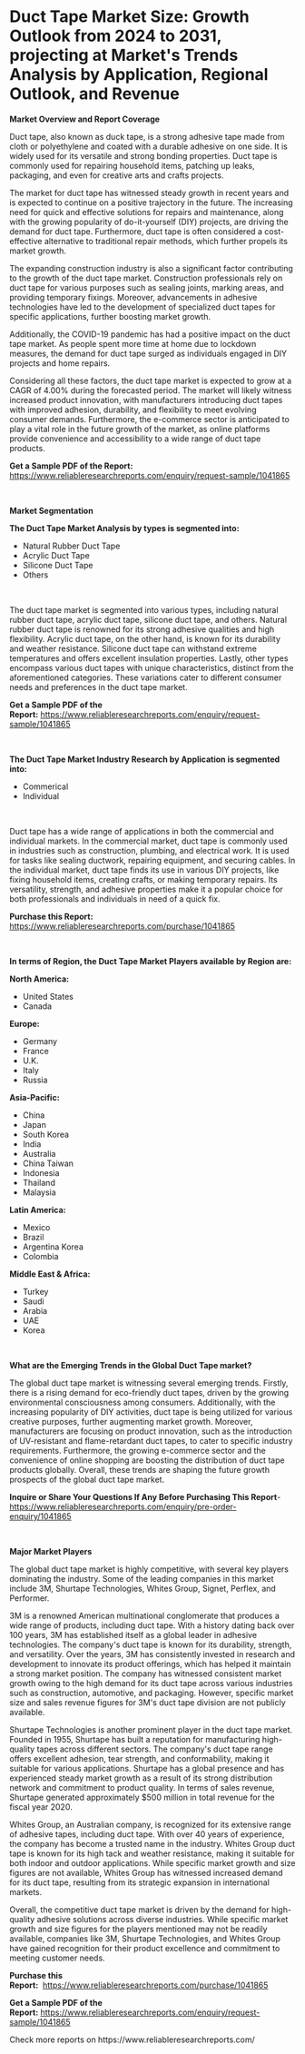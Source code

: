 <p><h1>Duct Tape Market Size: Growth Outlook from 2024 to 2031, projecting at Market's Trends Analysis by Application, Regional Outlook, and Revenue</h1></p><p><strong>Market Overview and Report Coverage</strong></p>
<p><p>Duct tape, also known as duck tape, is a strong adhesive tape made from cloth or polyethylene and coated with a durable adhesive on one side. It is widely used for its versatile and strong bonding properties. Duct tape is commonly used for repairing household items, patching up leaks, packaging, and even for creative arts and crafts projects.</p><p>The market for duct tape has witnessed steady growth in recent years and is expected to continue on a positive trajectory in the future. The increasing need for quick and effective solutions for repairs and maintenance, along with the growing popularity of do-it-yourself (DIY) projects, are driving the demand for duct tape. Furthermore, duct tape is often considered a cost-effective alternative to traditional repair methods, which further propels its market growth.</p><p>The expanding construction industry is also a significant factor contributing to the growth of the duct tape market. Construction professionals rely on duct tape for various purposes such as sealing joints, marking areas, and providing temporary fixings. Moreover, advancements in adhesive technologies have led to the development of specialized duct tapes for specific applications, further boosting market growth.</p><p>Additionally, the COVID-19 pandemic has had a positive impact on the duct tape market. As people spent more time at home due to lockdown measures, the demand for duct tape surged as individuals engaged in DIY projects and home repairs.</p><p>Considering all these factors, the duct tape market is expected to grow at a CAGR of 4.00% during the forecasted period. The market will likely witness increased product innovation, with manufacturers introducing duct tapes with improved adhesion, durability, and flexibility to meet evolving consumer demands. Furthermore, the e-commerce sector is anticipated to play a vital role in the future growth of the market, as online platforms provide convenience and accessibility to a wide range of duct tape products.</p></p>
<p><strong>Get a Sample PDF of the Report:</strong> <a href="https://www.reliableresearchreports.com/enquiry/request-sample/1041865">https://www.reliableresearchreports.com/enquiry/request-sample/1041865</a></p>
<p>&nbsp;</p>
<p><strong>Market Segmentation</strong></p>
<p><strong>The Duct Tape Market Analysis by types is segmented into:</strong></p>
<p><ul><li>Natural Rubber Duct Tape</li><li>Acrylic Duct Tape</li><li>Silicone Duct Tape</li><li>Others</li></ul></p>
<p>&nbsp;</p>
<p><p>The duct tape market is segmented into various types, including natural rubber duct tape, acrylic duct tape, silicone duct tape, and others. Natural rubber duct tape is renowned for its strong adhesive qualities and high flexibility. Acrylic duct tape, on the other hand, is known for its durability and weather resistance. Silicone duct tape can withstand extreme temperatures and offers excellent insulation properties. Lastly, other types encompass various duct tapes with unique characteristics, distinct from the aforementioned categories. These variations cater to different consumer needs and preferences in the duct tape market.</p></p>
<p><strong>Get a Sample PDF of the Report:</strong>&nbsp;<a href="https://www.reliableresearchreports.com/enquiry/request-sample/1041865">https://www.reliableresearchreports.com/enquiry/request-sample/1041865</a></p>
<p>&nbsp;</p>
<p><strong>The Duct Tape Market Industry Research by Application is segmented into:</strong></p>
<p><ul><li>Commerical</li><li>Individual</li></ul></p>
<p>&nbsp;</p>
<p><p>Duct tape has a wide range of applications in both the commercial and individual markets. In the commercial market, duct tape is commonly used in industries such as construction, plumbing, and electrical work. It is used for tasks like sealing ductwork, repairing equipment, and securing cables. In the individual market, duct tape finds its use in various DIY projects, like fixing household items, creating crafts, or making temporary repairs. Its versatility, strength, and adhesive properties make it a popular choice for both professionals and individuals in need of a quick fix.</p></p>
<p><strong>Purchase this Report:</strong>&nbsp; <a href="https://www.reliableresearchreports.com/purchase/1041865">https://www.reliableresearchreports.com/purchase/1041865</a></p>
<p>&nbsp;</p>
<p><strong>In terms of Region, the Duct Tape Market Players available by Region are:</strong></p>
<p>
    <p> <strong> North America: </strong>
        <ul>
            <li>United States</li>
            <li>Canada</li>
        </ul>
        </p> 
    <p> <strong> Europe: </strong>
        <ul>
            <li>Germany</li>
            <li>France</li>
            <li>U.K.</li>
            <li>Italy</li>
            <li>Russia</li>
        </ul>
        </p> 
    <p> <strong> Asia-Pacific: </strong>
        <ul>
            <li>China</li>
            <li>Japan</li>
            <li>South Korea</li>
            <li>India</li>
            <li>Australia</li>
            <li>China Taiwan</li>
            <li>Indonesia</li>
            <li>Thailand</li>
            <li>Malaysia</li>
        </ul>
        </p> 
    <p> <strong> Latin America: </strong>
        <ul>
            <li>Mexico</li>
            <li>Brazil</li>
            <li>Argentina Korea</li>
            <li>Colombia</li>
        </ul>
        </p> 
    <p> <strong> Middle East & Africa: </strong>
        <ul>
            <li>Turkey</li>
            <li>Saudi</li>
            <li>Arabia</li>
            <li>UAE</li>
            <li>Korea</li>
        </ul>
    </p>
    </p>
<p>&nbsp;</p>
<p><strong>What are the Emerging Trends in the Global Duct Tape market?</strong></p>
<p><p>The global duct tape market is witnessing several emerging trends. Firstly, there is a rising demand for eco-friendly duct tapes, driven by the growing environmental consciousness among consumers. Additionally, with the increasing popularity of DIY activities, duct tape is being utilized for various creative purposes, further augmenting market growth. Moreover, manufacturers are focusing on product innovation, such as the introduction of UV-resistant and flame-retardant duct tapes, to cater to specific industry requirements. Furthermore, the growing e-commerce sector and the convenience of online shopping are boosting the distribution of duct tape products globally. Overall, these trends are shaping the future growth prospects of the global duct tape market.</p></p>
<p><strong>Inquire or Share Your Questions If Any Before Purchasing This Report</strong>- <a href="https://www.reliableresearchreports.com/enquiry/pre-order-enquiry/1041865">https://www.reliableresearchreports.com/enquiry/pre-order-enquiry/1041865</a></p>
<p>&nbsp;</p>
<p><strong>Major Market Players</strong></p>
<p><p>The global duct tape market is highly competitive, with several key players dominating the industry. Some of the leading companies in this market include 3M, Shurtape Technologies, Whites Group, Signet, Perflex, and Performer.</p><p>3M is a renowned American multinational conglomerate that produces a wide range of products, including duct tape. With a history dating back over 100 years, 3M has established itself as a global leader in adhesive technologies. The company's duct tape is known for its durability, strength, and versatility. Over the years, 3M has consistently invested in research and development to innovate its product offerings, which has helped it maintain a strong market position. The company has witnessed consistent market growth owing to the high demand for its duct tape across various industries such as construction, automotive, and packaging. However, specific market size and sales revenue figures for 3M's duct tape division are not publicly available.</p><p>Shurtape Technologies is another prominent player in the duct tape market. Founded in 1955, Shurtape has built a reputation for manufacturing high-quality tapes across different sectors. The company's duct tape range offers excellent adhesion, tear strength, and conformability, making it suitable for various applications. Shurtape has a global presence and has experienced steady market growth as a result of its strong distribution network and commitment to product quality. In terms of sales revenue, Shurtape generated approximately $500 million in total revenue for the fiscal year 2020.</p><p>Whites Group, an Australian company, is recognized for its extensive range of adhesive tapes, including duct tape. With over 40 years of experience, the company has become a trusted name in the industry. Whites Group duct tape is known for its high tack and weather resistance, making it suitable for both indoor and outdoor applications. While specific market growth and size figures are not available, Whites Group has witnessed increased demand for its duct tape, resulting from its strategic expansion in international markets.</p><p>Overall, the competitive duct tape market is driven by the demand for high-quality adhesive solutions across diverse industries. While specific market growth and size figures for the players mentioned may not be readily available, companies like 3M, Shurtape Technologies, and Whites Group have gained recognition for their product excellence and commitment to meeting customer needs.</p></p>
<p><strong>Purchase this Report:</strong>&nbsp;&nbsp;<a href="https://www.reliableresearchreports.com/purchase/1041865">https://www.reliableresearchreports.com/purchase/1041865</a></p>
<p></p>
<p><strong>Get a Sample PDF of the Report:</strong>&nbsp;<a href="https://www.reliableresearchreports.com/enquiry/request-sample/1041865">https://www.reliableresearchreports.com/enquiry/request-sample/1041865</a></p>
<p>Check more reports on https://www.reliableresearchreports.com/</p>